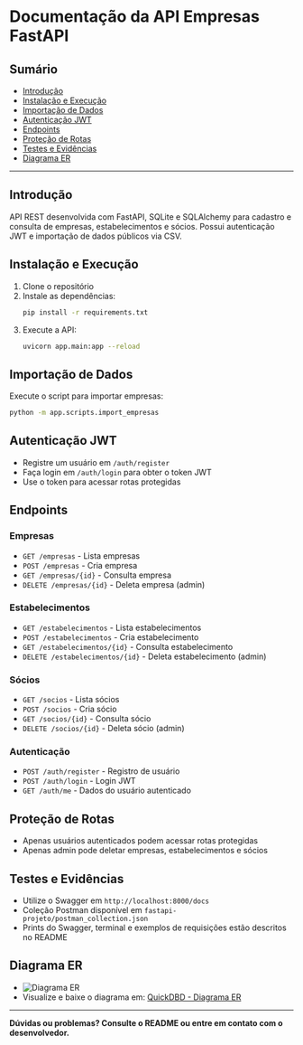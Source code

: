 # Documentação da API Empresas FastAPI

## Sumário
- [Introdução](#introducao)
- [Instalação e Execução](#instalacao-e-execucao)
- [Importação de Dados](#importacao-de-dados)
- [Autenticação JWT](#autenticacao-jwt)
- [Endpoints](#endpoints)
- [Proteção de Rotas](#protecao-de-rotas)
- [Testes e Evidências](#testes-e-evidencias)
- [Diagrama ER](#diagrama-er)

---

## Introdução
API REST desenvolvida com FastAPI, SQLite e SQLAlchemy para cadastro e consulta de empresas, estabelecimentos e sócios. Possui autenticação JWT e importação de dados públicos via CSV.

## Instalação e Execução
1. Clone o repositório
2. Instale as dependências:
   ```bash
   pip install -r requirements.txt
   ```
3. Execute a API:
   ```bash
   uvicorn app.main:app --reload
   ```

## Importação de Dados
Execute o script para importar empresas:
```bash
python -m app.scripts.import_empresas
```

## Autenticação JWT
- Registre um usuário em `/auth/register`
- Faça login em `/auth/login` para obter o token JWT
- Use o token para acessar rotas protegidas

## Endpoints
### Empresas
- `GET /empresas` - Lista empresas
- `POST /empresas` - Cria empresa
- `GET /empresas/{id}` - Consulta empresa
- `DELETE /empresas/{id}` - Deleta empresa (admin)

### Estabelecimentos
- `GET /estabelecimentos` - Lista estabelecimentos
- `POST /estabelecimentos` - Cria estabelecimento
- `GET /estabelecimentos/{id}` - Consulta estabelecimento
- `DELETE /estabelecimentos/{id}` - Deleta estabelecimento (admin)

### Sócios
- `GET /socios` - Lista sócios
- `POST /socios` - Cria sócio
- `GET /socios/{id}` - Consulta sócio
- `DELETE /socios/{id}` - Deleta sócio (admin)

### Autenticação
- `POST /auth/register` - Registro de usuário
- `POST /auth/login` - Login JWT
- `GET /auth/me` - Dados do usuário autenticado

## Proteção de Rotas
- Apenas usuários autenticados podem acessar rotas protegidas
- Apenas admin pode deletar empresas, estabelecimentos e sócios

## Testes e Evidências
- Utilize o Swagger em `http://localhost:8000/docs`
- Coleção Postman disponível em `fastapi-projeto/postman_collection.json`
- Prints do Swagger, terminal e exemplos de requisições estão descritos no README

## Diagrama ER
- ![Diagrama ER](diagrama_er.png)
- Visualize e baixe o diagrama em: [QuickDBD - Diagrama ER](https://quickdatabasediagrams.com/#/d/7QvK7g)

---

**Dúvidas ou problemas? Consulte o README ou entre em contato com o desenvolvedor.**
